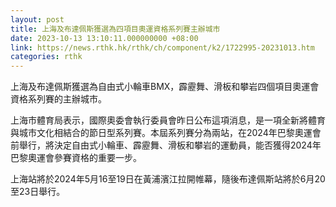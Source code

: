 ```yaml
---
layout: post
title: 上海及布達佩斯獲選為四項目奧運資格系列賽主辦城市
date: 2023-10-13 13:10:11.000000000 +08:00
link: https://news.rthk.hk/rthk/ch/component/k2/1722995-20231013.htm
categories: rthk
---
```


上海及布達佩斯獲選為自由式小輪車BMX，霹靂舞、滑板和攀岩四個項目奧運會資格系列賽的主辦城市。 

上海市體育局表示，國際奧委會執行委員會昨日公布這項消息，是一項全新將體育與城市文化相結合的節日型系列賽。本屆系列賽分為兩站，在2024年巴黎奧運會前舉行，將決定自由式小輪車、霹靂舞、滑板和攀岩的運動員，能否獲得2024年巴黎奧運會參賽資格的重要一步。 

上海站將於2024年5月16至19日在黃浦濱江拉開帷幕，隨後布達佩斯站將於6月20至23日舉行。
